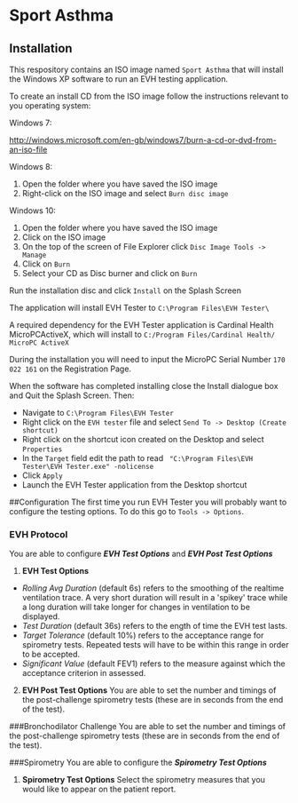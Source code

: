 # Sport Asthma
## Installation
This respository contains an ISO image named ```Sport Asthma``` that will install the Windows XP software to run an EVH testing application.

To create an install CD from the ISO image follow the instructions relevant to you operating system:

Windows 7:

http://windows.microsoft.com/en-gb/windows7/burn-a-cd-or-dvd-from-an-iso-file

Windows 8:

1. Open the folder where you have saved the ISO image
2. Right-click on the ISO image and select ```Burn disc image```

Windows 10:

1. Open the folder where you have saved the ISO image
2. Click on the ISO image
2. On the top of the screen of File Explorer click ```Disc Image Tools -> Manage```
3. Click on ```Burn```
4. Select your CD as Disc burner and click on ```Burn```

Run the installation disc and click ```Install``` on the Splash Screen

The application will install EVH Tester to ```C:\Program Files\EVH Tester\```

A required dependency for the EVH Tester application is Cardinal Health MicroPCActiveX, which will install to ```C:/Program Files/Cardinal Health/ MicroPC ActiveX```

During the installation you will need to input the MicroPC Serial Number ```170 022 161``` on the Registration Page.

When the software has completed installing close the Install dialogue box and Quit the Splash Screen. Then:

* Navigate to ```C:\Program Files\EVH Tester```
* Right click on the ```EVH tester``` file and select ```Send To -> Desktop (Create shortcut)```
* Right click on the shortcut icon created on the Desktop and select ```Properties```
* In the ```Target``` field edit the path to read ``` "C:\Program Files\EVH Tester\EVH Tester.exe" -nolicense```
* Click ```Apply```
* Launch the EVH Tester application from the Desktop shortcut

##Configuration
The first time you run EVH Tester you will probably want to configure the testing options. To do this go to ```Tools -> Options```. 

### EVH Protocol
You are able to configure **_EVH Test Options_** and **_EVH Post Test Options_**

1. **EVH Test Options**

  * *Rolling Avg Duration* (default 6s) refers to the smoothing of the realtime ventilation trace. A very short duration will result in a 'spikey' trace while a long duration will take longer for changes in ventilation to be displayed.
  * *Test Duration* (default 36s) refers to the ength of time the EVH test lasts.
  * *Target Tolerance* (default 10%) refers to the acceptance range for spirometry tests. Repeated tests will have to be within this range in order to be accepted.
  * *Significant Value* (default FEV1) refers to the measure against which the acceptance criterion in assessed.

2. **EVH Post Test Options**
You are able to set the number and timings of the post-challenge spirometry tests (these are in seconds from the end of the test).

###Bronchodilator Challenge
You are able to set the number and timings of the post-challenge spirometry tests (these are in seconds from the end of the test).

###Spirometry
You are able to configure the **_Spirometry Test Options_**

1. **Spirometry Test Options**
Select the spirometry measures that you would like to appear on the patient report.
